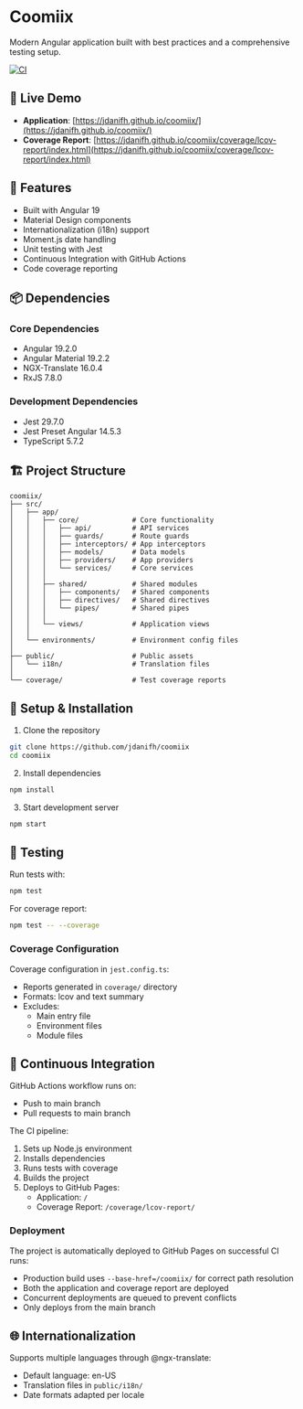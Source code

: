 # Coomiix

Modern Angular application built with best practices and a comprehensive testing setup.

[![CI](https://github.com/jdanifh/coomiix/actions/workflows/ci.yml/badge.svg)](https://github.com/jdanifh/coomiix/actions/workflows/ci.yml)

## 📱 Live Demo

- **Application**: [https://jdanifh.github.io/coomiix/](https://jdanifh.github.io/coomiix/)
- **Coverage Report**: [https://jdanifh.github.io/coomiix/coverage/lcov-report/index.html](https://jdanifh.github.io/coomiix/coverage/lcov-report/index.html)

## 🚀 Features

- Built with Angular 19
- Material Design components
- Internationalization (i18n) support
- Moment.js date handling
- Unit testing with Jest
- Continuous Integration with GitHub Actions
- Code coverage reporting

## 📦 Dependencies

### Core Dependencies
- Angular 19.2.0
- Angular Material 19.2.2
- NGX-Translate 16.0.4
- RxJS 7.8.0

### Development Dependencies
- Jest 29.7.0
- Jest Preset Angular 14.5.3
- TypeScript 5.7.2

## 🏗️ Project Structure

```
coomiix/
├── src/
│   ├── app/
│   │   ├── core/             # Core functionality
│   │   │   ├── api/          # API services
│   │   │   ├── guards/       # Route guards
│   │   │   ├── interceptors/ # App interceptors
│   │   │   ├── models/       # Data models
│   │   │   ├── providers/    # App providers
│   │   │   └── services/     # Core services
│   │   │
│   │   ├── shared/           # Shared modules
│   │   │   ├── components/   # Shared components
│   │   │   ├── directives/   # Shared directives
│   │   │   └── pipes/        # Shared pipes
│   │   │
│   │   └── views/            # Application views
│   │ 
│   └── environments/         # Environment config files
│ 
├── public/                   # Public assets
│   └── i18n/                 # Translation files
│ 
└── coverage/                 # Test coverage reports
```

## 🔧 Setup & Installation

1. Clone the repository
```bash
git clone https://github.com/jdanifh/coomiix
cd coomiix
```

2. Install dependencies
```bash
npm install
```

3. Start development server
```bash
npm start
```

## 🧪 Testing

Run tests with:
```bash
npm test
```

For coverage report:
```bash
npm test -- --coverage
```

### Coverage Configuration

Coverage configuration in `jest.config.ts`:
- Reports generated in `coverage/` directory
- Formats: lcov and text summary
- Excludes:
  - Main entry file
  - Environment files
  - Module files

## 🔄 Continuous Integration

GitHub Actions workflow runs on:
- Push to main branch
- Pull requests to main branch

The CI pipeline:
1. Sets up Node.js environment
2. Installs dependencies
3. Runs tests with coverage
4. Builds the project
5. Deploys to GitHub Pages:
   - Application: `/`
   - Coverage Report: `/coverage/lcov-report/`

### Deployment

The project is automatically deployed to GitHub Pages on successful CI runs:
- Production build uses `--base-href=/coomiix/` for correct path resolution
- Both the application and coverage report are deployed
- Concurrent deployments are queued to prevent conflicts
- Only deploys from the main branch

## 🌐 Internationalization

Supports multiple languages through @ngx-translate:
- Default language: en-US
- Translation files in `public/i18n/`
- Date formats adapted per locale
